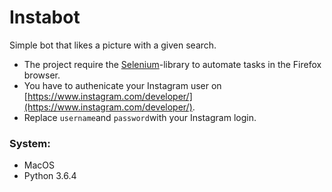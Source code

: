 # Instabot
Simple bot that likes a picture with a given search. 
* The project require the [Selenium](https://www.seleniumhq.org/download/)-library to automate tasks in the Firefox browser.
* You have to authenicate your Instagram user on [https://www.instagram.com/developer/](https://www.instagram.com/developer/).
* Replace ``username``and ``password``with your Instagram login.

### System:
* MacOS
* Python 3.6.4